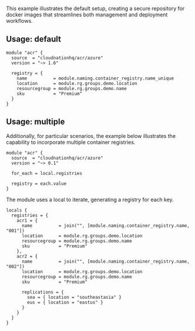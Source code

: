 This example illustrates the default setup, creating a secure repository for docker images that streamlines both management and deployment workflows.

## Usage: default

```hcl
module "acr" {
  source  = "cloudnationhq/acr/azure"
  version = "~> 1.6"

  registry = {
    name          = module.naming.container_registry.name_unique
    location      = module.rg.groups.demo.location
    resourcegroup = module.rg.groups.demo.name
    sku           = "Premium"
  }
}
```

## Usage: multiple

Additionally, for particular scenarios, the example below illustrates the capability to incorporate multiple container registries.

```hcl
module "acr" {
  source  = "cloudnationhq/acr/azure"
  version = "~> 0.1"

  for_each = local.registries

  registry = each.value
}
```

The module uses a local to iterate, generating a registry for each key.

```hcl
locals {
  registries = {
    acr1 = {
      name          = join("", [module.naming.container_registry.name, "001"])
      location      = module.rg.groups.demo.location
      resourcegroup = module.rg.groups.demo.name
      sku           = "Premium"
    },
    acr2 = {
      name          = join("", [module.naming.container_registry.name, "002"])
      location      = module.rg.groups.demo.location
      resourcegroup = module.rg.groups.demo.name
      sku           = "Premium"

      replications = {
        sea = { location = "southeastasia" }
        eus = { location = "eastus" }
      }
    }
  }
}
```

